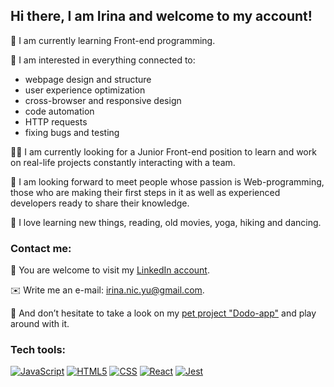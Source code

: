 ## Hi there, I am Irina and welcome to my account!

:mechanical_arm: I am currently learning Front-end programming.

:octopus: I am interested in everything connected to:
 - webpage design and structure
 - user experience optimization
 - cross-browser and responsive design
 - code automation
 - HTTP requests
 - fixing bugs and testing

:fist_right::fist_left: I am currently looking for a Junior Front-end position to learn and work on real-life projects constantly interacting with a team.

:dancers: I am looking forward to meet people whose passion is Web-programming, those who are making their first steps in it as well as experienced developers ready to share their knowledge.

:mountain_bicyclist: I love learning new things, reading, old movies, yoga, hiking and dancing.

### Contact me:

:iphone: You are welcome to visit my [LinkedIn account](https://www.linkedin.com/in/irina-nicolai-392135206/).

:envelope: Write me an e-mail: irina.nic.yu@gmail.com.

:monocle_face: And don’t hesitate to take a look on my [pet project "Dodo-app"](https://dodo-app.net/) and play around with it. 

### Tech tools:

<a href="https://www.w3schools.com/js/js_es6.asp"><img src="https://i.ibb.co/HCSXQ1T/JS-small.png" alt="JavaScript"></a>
<a href="https://html.spec.whatwg.org/"><img src="https://i.ibb.co/KLd8ZJb/html-small.png" alt="HTML5"></a>
<a href="https://www.w3schools.com/css/css_intro.asp"><img src="https://i.ibb.co/KW4rgLm/css-small.png" alt="CSS"></a>
<a href="https://reactjs.org/"><img src="https://i.ibb.co/F5DgLTX/react-small.png" alt="React"></a>
<a href="https://jestjs.io/"><img src="https://i.ibb.co/NxRm7kp/jest-small.png" alt="Jest"></a>

